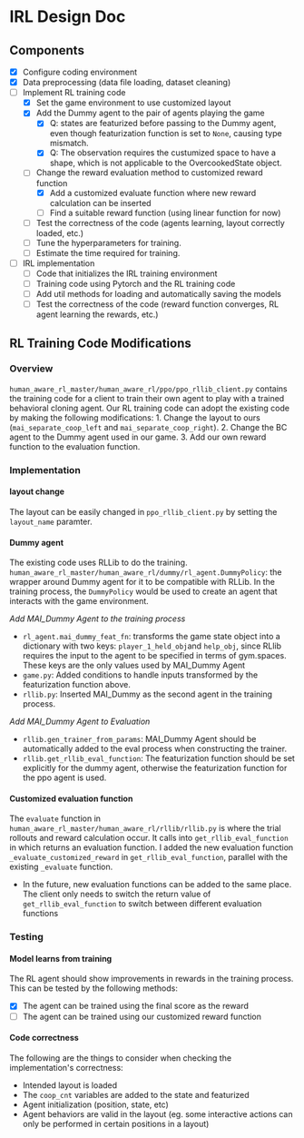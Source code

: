 # IRL Design Doc

## Components

- [x] Configure coding environment
- [x] Data preprocessing (data file loading, dataset cleaning)
- [ ] Implement RL training code
  - [x] Set the game environment to use customized layout
  - [x] Add the Dummy agent to the pair of agents playing the game
    - [x] Q: states are featurized before passing to the Dummy agent, even though featurization function is set to `None`, causing type mismatch.
    - [x] Q: The observation requires the custumized space to have a shape, which is not applicable to the OvercookedState object.
  - [ ] Change the reward evaluation method to customized reward function
    - [x] Add a customized evaluate function where new reward calculation can be inserted
    - [ ] Find a suitable reward function (using linear function for now)
  - [ ] Test the correctness of the code (agents learning, layout correctly loaded, etc.)
  - [ ] Tune the hyperparameters for training.
  - [ ] Estimate the time required for training.
- [ ] IRL implementation
  - [ ] Code that initializes the IRL training environment
  - [ ] Training code using Pytorch and the RL training code
  - [ ] Add util methods for loading and automatically saving the models
  - [ ] Test the correctness of the code (reward function converges, RL agent learning the rewards, etc.)

## RL Training Code Modifications

### Overview

`human_aware_rl_master/human_aware_rl/ppo/ppo_rllib_client.py` contains the training code for a client to train their own agent to play with a trained behavioral cloning agent. Our RL training code can adopt the existing code by making the following modifications:
    1. Change the layout to ours (`mai_separate_coop_left` and `mai_separate_coop_right`).
    2. Change the BC agent to the Dummy agent used in our game.
    3. Add our own reward function to the evaluation function.

### Implementation

#### layout change

The layout can be easily changed in `ppo_rllib_client.py` by setting the `layout_name` paramter.

#### Dummy agent

The existing code uses RLLib to do the training. 
`human_aware_rl_master/human_aware_rl/dummy/rl_agent.DummyPolicy`: the wrapper around Dummy agent for it to be compatible with RLLib. In the training process, the `DummyPolicy` would be used to create an agent that interacts with the game environment.

*Add MAI_Dummy Agent to the training process*
- `rl_agent.mai_dummy_feat_fn`: transforms the game state object into a dictionary with two keys: `player_1_held_obj`and `help_obj`, since RLlib requires the input to the agent to be specified in terms of gym.spaces. These keys are the only values used by MAI_Dummy Agent
- `game.py`: Added conditions to handle inputs transformed by the featurization function above.
- `rllib.py`: Inserted MAI_Dummy as the second agent in the training process.

*Add MAI_Dummy Agent to Evaluation*
- `rllib.gen_trainer_from_params`: MAI_Dummy Agent should be automatically added to the eval process when constructing the trainer.
- `rllib.get_rllib_eval_function`: The featurization function should be set explicitly for the dummy agent, otherwise the featurization function for the ppo agent is used.


#### Customized evaluation function

The `evaluate` function in `human_aware_rl_master/human_aware_rl/rllib/rllib.py` is where the trial rollouts and reward calculation occur. It calls into `get_rllib_eval_function` in which returns an evaluation function. I added the new evaluation function `_evaluate_customized_reward` in `get_rllib_eval_function`, parallel with the existing `_evaluate` function.

- In the future, new evaluation functions can be added to the same place. The client only needs to switch the return value of `get_rllib_eval_function` to switch between different evaluation functions

### Testing

#### Model learns from training

The RL agent should show improvements in rewards in the training process. This can be tested by the following methods:

- [x] The agent can be trained using the final score as the reward
- [ ] The agent can be trained using our customized reward function

#### Code correctness

The following are the things to consider when checking the implementation's correctness:

- Intended layout is loaded
- The `coop_cnt` variables are added to the state and featurized
- Agent initialization (position, state, etc)
- Agent behaviors are valid in the layout (eg. some interactive actions can only be performed in certain positions in a layout)
